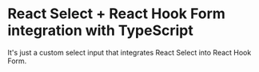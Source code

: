 # React Select + React Hook Form integration with TypeScript
It's just a custom select input that integrates React Select into React Hook Form.
